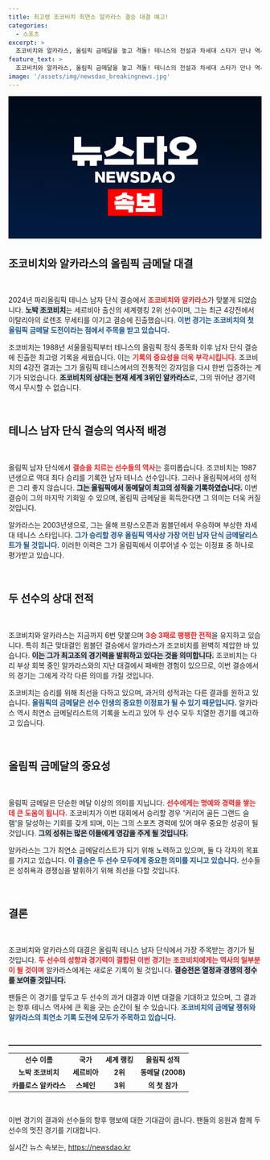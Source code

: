 ```yaml
---
title: 최고령 조코비치 최연소 알카라스 결승 대결 예고!
categories:
  - 스포츠
excerpt: >
  조코비치와 알카라스, 올림픽 금메달을 놓고 격돌! 테니스의 전설과 차세대 스타가 만나 역사적인 순간을 만들어간다. 누가 승리를 거머쥘지, 기대감이 높아지는 결승전 현장!
feature_text: >
  조코비치와 알카라스, 올림픽 금메달을 놓고 격돌! 테니스의 전설과 차세대 스타가 만나 역사적인 순간을 만들어간다. 누가 승리를 거머쥘지, 기대감이 높아지는 결승전 현장!
image: '/assets/img/newsdao_breakingnews.jpg'
---
```


<p><img src="/assets/img/newsdao_breakingnews.jpg" alt="pcversion 속보" /></p>

<h2 data-ke-size="size26">조코비치와 알카라스의 올림픽 금메달 대결</h2>

<p data-ke-size="size16">&nbsp;</p>

<p>2024년 파리올림픽 테니스 남자 단식 결승에서 <b><span style="color: #ee2323;">조코비치와 알카라스</span></b>가 맞붙게 되었습니다. <b><span style="background-color: #21538527;">노박 조코비치</span></b>는 세르비아 출신의 세계랭킹 2위 선수이며, 그는 최근 4강전에서 이탈리아의 로렌초 무세티를 이기고 결승에 진출했습니다. <b><span style="color: #1a5490;">이번 경기는 조코비치의 첫 올림픽 금메달 도전이라는 점에서 주목을 받고 있습니다.</span></b> </p>

<p>조코비치는 1988년 서울올림픽부터 테니스의 올림픽 정식 종목화 이후 남자 단식 결승에 진출한 최고령 기록을 세웠습니다. 이는 <b><span style="color: #ee2323;">기록의 중요성을 더욱 부각시킵니다.</span></b> 조코비치의 4강전 결과는 그가 올림픽 테니스에서의 전통적인 강자임을 다시 한번 입증하는 계기가 되었습니다. <b><span style="background-color: #21538527;">조코비치의 상대는 현재 세계 3위인 알카라스</span></b>로, 그의 뛰어난 경기력 역시 무시할 수 없습니다.</p>

<p data-ke-size="size16">&nbsp;</p>

<h2 data-ke-size="size26">테니스 남자 단식 결승의 역사적 배경</h2>

<p data-ke-size="size16">&nbsp;</p>

<p>올림픽 남자 단식에서 <b><span style="color: #ee2323;">결승을 치르는 선수들의 역사</span></b>는 흥미롭습니다. 조코비치는 1987년생으로 역대 최다 승리를 기록한 남자 테니스 선수입니다. 그러나 올림픽에서의 성적은 그리 좋지 않습니다. <b><span style="background-color: #21538527;">그는 올림픽에서 동메달이 최고의 성적을 기록하였습니다.</span></b> 이번 결승이 그의 마지막 기회일 수 있으며, 올림픽 금메달을 획득한다면 그 의미는 더욱 커질 것입니다.</p>

<p>알카라스는 2003년생으로, 그는 올해 프랑스오픈과 윔블던에서 우승하며 부상한 차세대 테니스 스타입니다. <b><span style="color: #1a5490;">그가 승리할 경우 올림픽 역사상 가장 어린 남자 단식 금메달리스트가 될 것입니다.</span></b> 이러한 이력은 그가 올림픽에서 이루어낼 수 있는 이정표 중 하나로 평가받고 있습니다.</p>

<p data-ke-size="size16">&nbsp;</p>

<h2 data-ke-size="size26">두 선수의 상대 전적</h2>

<p data-ke-size="size16">&nbsp;</p>

<p>조코비치와 알카라스는 지금까지 6번 맞붙으며 <b><span style="color: #ee2323;">3승 3패로 팽팽한 전적</span></b>을 유지하고 있습니다. 특히 최근 맞대결인 윔블던 결승에서 알카라스가 조코비치를 완벽히 제압한 바 있습니다. <b><span style="background-color: #21538527;">이는 그가 최고조의 경기력을 발휘하고 있다는 것을 의미합니다.</span></b> 조코비치는 다리 부상 회복 중인 알카라스와의 지난 대결에서 패배한 경험이 있으므로, 이번 결승에서의 경기는 그에게 각각 다른 의미를 가질 것입니다.</p>

<p>조코비치는 승리를 위해 최선을 다하고 있으며, 과거의 성적과는 다른 결과를 원하고 있습니다. <b><span style="color: #1a5490;">올림픽의 금메달은 선수 인생의 중요한 이정표가 될 수 있기 때문입니다.</span></b> 알카라스 역시 최연소 금메달리스트의 기록을 노리고 있어 두 선수 모두 치열한 경기를 예고하고 있습니다.</p>

<p data-ke-size="size16">&nbsp;</p>

<h2 data-ke-size="size26">올림픽 금메달의 중요성</h2>

<p data-ke-size="size16">&nbsp;</p>

<p>올림픽 금메달은 단순한 메달 이상의 의미를 지닙니다. <b><span style="color: #ee2323;">선수에게는 명예와 경력을 쌓는 데 큰 도움이 됩니다.</span></b> 조코비치가 이번 대회에서 승리할 경우 '커리어 골든 그랜드 슬램'을 달성하는 기회를 갖게 되며, 이는 그의 스포츠 경력에 있어 매우 중요한 성공이 될 것입니다. <b><span style="background-color: #21538527;">그의 성취는 많은 이들에게 영감을 주게 될 것입니다.</span></b> </p>

<p>알카라스는 그가 최연소 금메달리스트가 되기 위해 노력하고 있으며, 둘 다 각자의 목표를 가지고 있습니다. <b><span style="color: #1a5490;">이 결승은 두 선수 모두에게 중요한 의미를 지니고 있습니다.</span></b> 선수들은 성취욕과 경쟁심을 발휘하기 위해 최선을 다할 것입니다.</p>

<p data-ke-size="size16">&nbsp;</p>

<h2 data-ke-size="size26">결론</h2>

<p data-ke-size="size16">&nbsp;</p>

<p>조코비치와 알카라스의 대결은 올림픽 테니스 남자 단식에서 가장 주목받는 경기가 될 것입니다. <b><span style="color: #ee2323;">두 선수의 성향과 경기력이 결합된 이번 경기는 조코비치에게는 역사의 일부분이 될 것이며</span></b> 알카라스에게는 새로운 기록이 될 것입니다. <b><span style="background-color: #21538527;">결승전은 열정과 경쟁의 정수를 보여줄 것입니다.</span></b> </p>

<p>팬들은 이 경기를 앞두고 두 선수의 과거 대결과 이번 대결을 기대하고 있으며, 그 결과는 향후 테니스 역사에 큰 획을 긋는 순간이 될 수 있습니다. <b><span style="color: #1a5490;">조코비치의 금메달 쟁취와 알카라스의 최연소 기록 도전에 모두가 주목하고 있습니다.</span></b> </p>

<p data-ke-size="size16">&nbsp;</p> 

<hr style="height: 2px;" /> 

<table style="width: 100%; border-collapse: collapse;">
<tbody>
<tr>
<td style="text-align: center; height: 17px;"><b>선수 이름</b></td>
<td style="text-align: center; height: 17px;"><b>국가</b></td>
<td style="text-align: center; height: 17px;"><b>세계 랭킹</b></td>
<td style="text-align: center; height: 17px;"><b>올림픽 성적</b></td>
</tr>
<tr>
<td style="text-align: center; height: 17px;"><b>노박 조코비치</b></td>
<td style="text-align: center; height: 17px;"><b>세르비아</b></td>
<td style="text-align: center; height: 17px;"><b>2위</b></td>
<td style="text-align: center; height: 17px;"><b>동메달 (2008)</b></td>
</tr>
<tr>
<td style="text-align: center; height: 17px;"><b>카를로스 알카라스</b></td>
<td style="text-align: center; height: 17px;"><b>스페인</b></td>
<td style="text-align: center; height: 17px;"><b>3위</b></td>
<td style="text-align: center; height: 17px;"><b>의 첫 참가</b></td>
</tr>
</tbody>
</table>

<p data-ke-size="size16">&nbsp;</p> 

<p>이번 경기의 결과와 선수들의 향후 행보에 대한 기대감이 큽니다. 팬들의 응원과 함께 두 선수의 멋진 경기를 기대합니다.</p>
실시간 뉴스 속보는, <a href="https://newsdao.kr" rel="dofollow">https://newsdao.kr</a>


